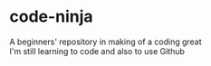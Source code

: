 # code-ninja
A beginners' repository in making of a coding great
<br>
I'm still learning to code and also to use Github

